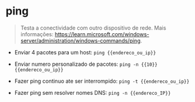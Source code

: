 # ping

> Testa a conectividade com outro dispositivo de rede.
> Mais informações: <https://learn.microsoft.com/windows-server/administration/windows-commands/ping>.

- Enviar 4 pacotes para um host:
  `ping {{endereco_ou_ip}}`

- Enviar numero personalizado de pacotes:
  `ping -n {{10}} {{endereco_ou_ip}}`

- Fazer ping continuo ate ser interrompido:
  `ping -t {{endereco_ou_ip}}`

- Fazer ping sem resolver nomes DNS:
  `ping -n {{endereco_IP}}`
